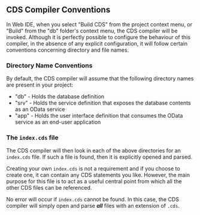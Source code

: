 ## CDS Compiler Conventions

In Web IDE, when you select "Build CDS" from the project context menu, or "Build" from the "db" folder's context menu, the CDS compiler will be invoked.  Although it is perfectly possible to configure the behaviour of this compiler, in the absence of any explicit configuration, it will follow certain conventions concerning directory and file names.

### Directory Name Conventions
By default, the CDS compiler will assume that the following directory names are present in your project:
  * "db"  - Holds the database definition
  * "srv" - Holds the service definition that exposes the database contents as an OData service 
  * "app" - Holds the user interface definition that consumes the OData service as an end-user application

### The `index.cds` file
The CDS compiler will then look in each of the above directories for an `index.cds` file.  If such a file is found, then it is explicitly opened and parsed.

Creating your own `index.cds` is not a requirement and if you choose to create one, it can contain any CDS statements you like.  However, the main purpose for this file is to act as a useful central point from which all the other CDS files can be referenced.

No error will occur if `index.cds` cannot be found.  In this case, the CDS compiler will simply open and parse ***all*** files with an extension of `.cds`.
